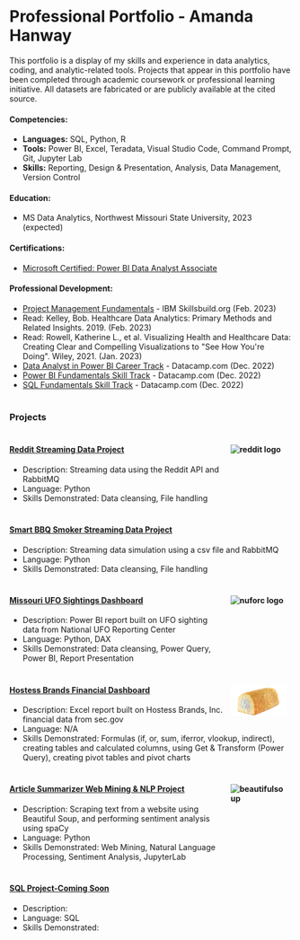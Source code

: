 # Professional Portfolio - Amanda Hanway
This portfolio is a display of my skills and experience in data analytics, coding, and analytic-related tools. Projects that appear in this portfolio have been completed through academic coursework or professional learning initiative. All datasets are fabricated or are publicly available at the cited source.

#### Competencies:
- **Languages:** SQL, Python, R 
- **Tools:** Power BI, Excel, Teradata, Visual Studio Code, Command Prompt, Git, Jupyter Lab    
- **Skills:** Reporting, Design & Presentation, Analysis, Data Management, Version Control  

#### Education:  
- MS Data Analytics, Northwest Missouri State University, 2023 (expected)

#### Certifications:  
- [Microsoft Certified: Power BI Data Analyst Associate](/supporting_files/Microsoft%20Certified%20Power%20BI.png)

#### Professional Development:   
- [Project Management Fundamentals](/supporting_files/Project%20Management%20Fundamentals.pdf) - IBM Skillsbuild.org (Feb. 2023) 
- Read: Kelley, Bob. Healthcare Data Analytics: Primary Methods and Related Insights. 2019. (Feb. 2023)
- Read: Rowell, Katherine L., et al. Visualizing Health and Healthcare Data: Creating Clear and Compelling Visualizations to "See How You're Doing". Wiley, 2021. (Jan. 2023)
- [Data Analyst in Power BI Career Track](/supporting_files/Data%20Analyst%20in%20Power%20BI.pdf) - Datacamp.com (Dec. 2022)  
- [Power BI Fundamentals Skill Track](/supporting_files/Power%20BI%20Fundamentals%20-%20Data%20Camp.pdf) - Datacamp.com (Dec. 2022) 
- [SQL Fundamentals Skill Track](/supporting_files/SQL%20Fundamentals%20-%20Data%20Camp.pdf) - Datacamp.com (Dec. 2022) 

#
### Projects
#
#### <img align="right" width="100" height="100" hspace=10 wspace=10 alt="reddit logo" src="https://www.redditinc.com/assets/images/site/reddit-logo.png"> 
#### [Reddit Streaming Data Project](https://github.com/mandi1120/streaming-07-custom-project)
- Description: Streaming data using the Reddit API and RabbitMQ  <br />
- Language: Python  <br />
- Skills Demonstrated: Data cleansing, File handling  <br />
#
#### [Smart BBQ Smoker Streaming Data Project](https://github.com/mandi1120/streaming-05-smart-smoker)
- Description: Streaming data simulation using a csv file and RabbitMQ
- Language: Python 
- Skills Demonstrated: Data cleansing, File handling 
#
#### <img align="right" width="100" height="100" hspace=10 wspace=10 alt="nuforc logo" src="https://nuforc.org/wp-content/uploads/2021/08/nuforc-1.gif"> 
#### [Missouri UFO Sightings Dashboard](https://github.com/mandi1120/mo_ufo_dashboard/)
- Description: Power BI report built on UFO sighting data from National UFO Reporting Center  
- Language: Python, DAX 
- Skills Demonstrated: Data cleansing, Power Query, Power BI, Report Presentation 
#
#### <img align="right" width="100" height="55" hspace=10 wspace=50 alt="twinkie" src="https://github.com/mandi1120/hostess_brands_dashboard/blob/main/supporting_files/twinkie.png"> 
#### [Hostess Brands Financial Dashboard](https://github.com/mandi1120/hostess_brands_dashboard)  
- Description: Excel report built on Hostess Brands, Inc. financial data from sec.gov  
- Language: N/A
- Skills Demonstrated: Formulas (if, or, sum, iferror, vlookup, indirect), creating tables and calculated columns, using Get & Transform (Power Query), creating pivot tables and pivot charts 
#
#### <img align="right" width="100" height="125" hspace=10 wspace=10 alt="beautifulsoup" src="https://beautiful-soup-4.readthedocs.io/en/latest/_images/6.1.jpg"> 
#### [Article Summarizer Web Mining & NLP Project](https://github.com/mandi1120/article-summarizer)  
- Description: Scraping text from a website using Beautiful Soup, and performing sentiment analysis using spaCy 
- Language: Python
- Skills Demonstrated: Web Mining, Natural Language Processing, Sentiment Analysis, JupyterLab
#
#### [SQL Project-Coming Soon](https://github.com/mandi1120/)  
- Description:  
- Language: SQL
- Skills Demonstrated:  
#
